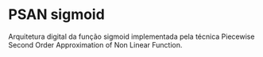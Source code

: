 # PSAN sigmoid

 Arquitetura digital da função sigmoid implementada pela técnica Piecewise
 Second Order Approximation of Non Linear Function.
